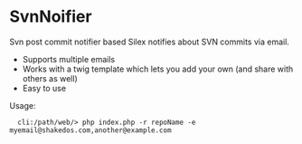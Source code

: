 SvnNoifier
==========

Svn post commit notifier based Silex notifies about SVN commits via email. 

- Supports multiple emails
- Works with a twig template which lets you add your own (and share with others as well) 
- Easy to use 

Usage: 

``` 
  cli:/path/web/> php index.php -r repoName -e myemail@shakedos.com,another@example.com
```

